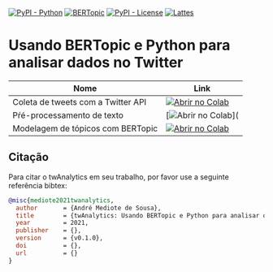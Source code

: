[![PyPI - Python](https://img.shields.io/badge/python-v3.6+-blue.svg)](https://pypi.org/project/bertopic/)
[![BERTopic](https://img.shields.io/badge/BERtopic-v0.9%20-brightgreen)](https://github.com/MaartenGr/BERTopic)
[![PyPI - License](https://img.shields.io/badge/license-MIT-green.svg)](https://github.com/mediote/twAnalytics/blob/main/LICENSE)
[![Lattes](https://img.shields.io/badge/Lattes-CNPq-blueviolet)](http://lattes.cnpq.br/2455024624300452)


# Usando BERTopic e Python para analisar dados no Twitter




| Nome  | Link  |
|---|---|
| Coleta de tweets com a Twitter API  | [![Abrir no Colab](https://colab.research.google.com/assets/colab-badge.svg)]()  |
| Pŕé-processamento de texto | [![Abrir no Colab](https://colab.research.google.com/assets/colab-badge.svg)]( |
| Modelagem de tópicos com BERTopic  |  [![Abrir no Colab](https://colab.research.google.com/assets/colab-badge.svg)]() |





## Citação
Para citar o twAnalytics em seu trabalho, por favor use a seguinte referência bibtex:

```bibtex
@misc{mediote2021twanalytics,
  author       = {André Mediote de Sousa},
  title        = {twAnalytics: Usando BERTopic e Python para analisar dados do Twitter.},
  year         = 2021,
  publisher    = {},
  version      = {v0.1.0},
  doi          = {},
  url          = {}
}
```

